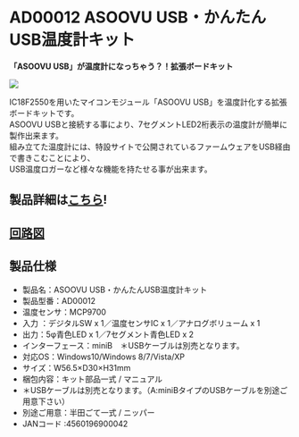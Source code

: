 # AD00012 ASOOVU USB・かんたんUSB温度計キット

**「ASOOVU USB」が温度計になっちゃう？！拡張ボードキット**  

![](https://bit-trade-one.co.jp/wp/wp-content/uploads/2014/03/9ec018c274815623eb0642f70320c350.png)  

IC18F2550を用いたマイコンモジュール「ASOOVU USB」を温度計化する拡張ボードキットです。  
ASOOVU USBと接続する事により、7セグメントLED2桁表示の温度計が簡単に製作出来ます。  
組み立てた温度計には、特設サイトで公開されているファームウェアをUSB経由で書きこむことにより、  
USB温度ロガーなど様々な機能を持たせる事が出来ます。  

## 製品詳細は[こちら](https://bit-trade-one.co.jp/product/asoovu/ad00012/)!

## [回路図](https://github.com/bit-trade-one/AD00012_ASOOVU_USB_thermometer_kit/blob/master/Schematics/asv_tmp_diagram.pdf)

## 製品仕様

 -   製品名：ASOOVU USB・かんたんUSB温度計キット
 -   製品型番：AD00012
 -   温度センサ：MCP9700
 -   入力 ：デジタルSW x 1／温度センサIC x 1／アナログボリューム x 1
 -   出力：5φ青色LED x 1／7セグメント青色LED x 2
 -   インターフェース：miniB　＊USBケーブルは別売となります。
 -   対応OS：Windows10/Windows 8/7/Vista/XP
 -   サイズ：W56.5×D30×H31mm
 -   梱包内容：キット部品一式 / マニュアル
 -   ＊USBケーブルは別売となります。（A:miniBタイプのUSBケーブルを別途ご用意下さい）
 -   別途ご用意：半田ごて一式 / ニッパー
 -   JANコード :4560196900042
